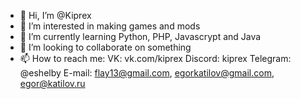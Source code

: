 - 👋 Hi, I’m @Kiprex
- 👀 I’m interested in making games and mods
- 🌱 I’m currently learning Python, PHP, Javascrypt and Java
- 💞️ I’m looking to collaborate on something
- 📫 How to reach me:
VK: vk.com/kiprex
Discord: kiprex
Telegram: @eshelby
E-mail: flay13@gmail.com, egorkatilov@gmail.com, egor@katilov.ru

<!---
Pro100egaDev/Pro100egaDev is a ✨ special ✨ repository because its `README.md` (this file) appears on your GitHub profile.
You can click the Preview link to take a look at your changes.
--->
